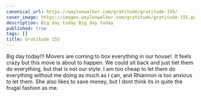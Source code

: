 ```yaml
---
canonical_url: https://waylonwalker.com/gratitude/gratitude-155/
cover_image: https://images.waylonwalker.com/gratitude/gratitude-155.png
description: Big day today Big day today
published: true
tags: []
title: Gratitude 155
---
```


Big day today!!! Movers are coming to box everything in our house!.  It feels crazy but this move is about to happen.  We could sit back and just tlet them do everything, but that is not our style.  I am too cheap to let them do everything without me doing as much as I can, and Rhiannon is too anxious to let them.  She also likes to save money, but I dont think its in quite the frugal fashion as me.